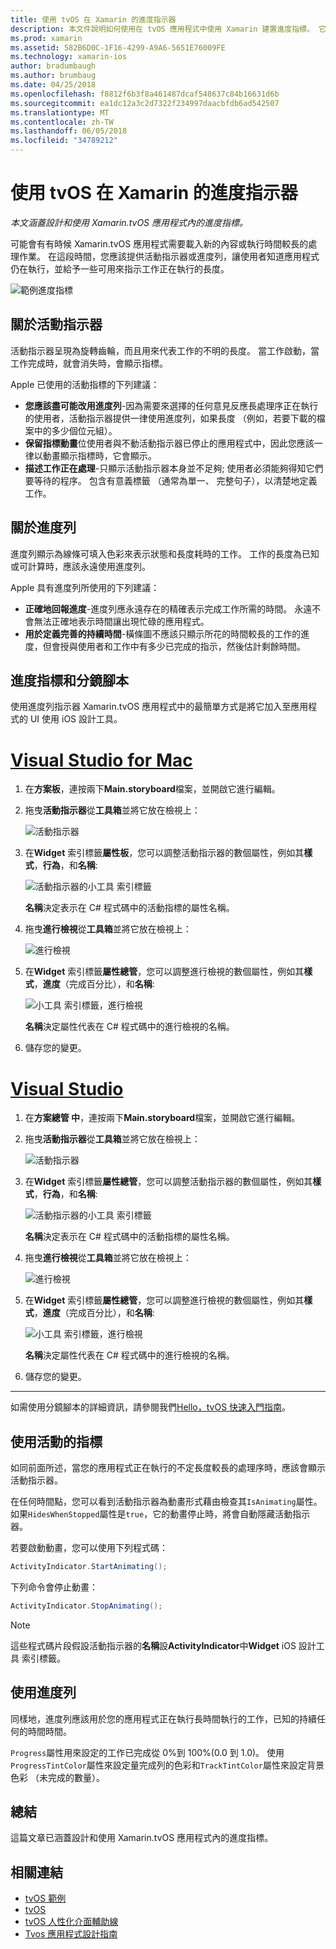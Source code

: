 ```yaml
---
title: 使用 tvOS 在 Xamarin 的進度指示器
description: 本文件說明如何使用在 tvOS 應用程式中使用 Xamarin 建置進度指標。 它討論進度列和活動指示器。
ms.prod: xamarin
ms.assetid: 582B6D0C-1F16-4299-A9A6-5651E76009FE
ms.technology: xamarin-ios
author: bradumbaugh
ms.author: brumbaug
ms.date: 04/25/2018
ms.openlocfilehash: f8812f6b3f8a461487dcaf548637c84b16631d6b
ms.sourcegitcommit: ea1dc12a3c2d7322f234997daacbfdb6ad542507
ms.translationtype: MT
ms.contentlocale: zh-TW
ms.lasthandoff: 06/05/2018
ms.locfileid: "34789212"
---
```

# <a name="working-with-tvos-progress-indicators-in-xamarin"></a>使用 tvOS 在 Xamarin 的進度指示器

_本文涵蓋設計和使用 Xamarin.tvOS 應用程式內的進度指標。_

可能會有有時候 Xamarin.tvOS 應用程式需要載入新的內容或執行時間較長的處理作業。 在這段時間，您應該提供活動指示器或進度列，讓使用者知道應用程式仍在執行，並給予一些可用來指示工作正在執行的長度。

![範例進度指標](progress-indicators-images/intro01.png "範例進度指標")

## <a name="about-activity-indicators"></a>關於活動指示器

活動指示器呈現為旋轉齒輪，而且用來代表工作的不明的長度。 當工作啟動，當工作完成時，就會消失時，會顯示指標。

Apple 已使用的活動指標的下列建議：

- **您應該盡可能改用進度列**-因為需要來選擇的任何意見反應長處理序正在執行的使用者，活動指示器提供一律使用進度列，如果長度 （例如，若要下載的檔案中的多少個位元組）。
- **保留指標動畫**位使用者與不動活動指示器已停止的應用程式中，因此您應該一律以動畫顯示指標時，它會顯示。
- **描述工作正在處理**-只顯示活動指示器本身並不足夠; 使用者必須能夠得知它們要等待的程序。 包含有意義標籤 （通常為單一、 完整句子），以清楚地定義工作。

## <a name="about-progress-bars"></a>關於進度列

進度列顯示為線條可填入色彩來表示狀態和長度耗時的工作。 工作的長度為已知或可計算時，應該永遠使用進度列。

Apple 具有進度列所使用的下列建議：

- **正確地回報進度**-進度列應永遠存在的精確表示完成工作所需的時間。 永遠不會無法正確地表示時間讓出現忙碌的應用程式。
- **用於定義完善的持續時間**-橫條圖不應該只顯示所花的時間較長的工作的進度，但會授與使用者和工作中有多少已完成的指示，然後估計剩餘時間。

## <a name="progress-indicators-and-storyboards"></a>進度指標和分鏡腳本

使用進度列指示器 Xamarin.tvOS 應用程式中的最簡單方式是將它加入至應用程式的 UI 使用 iOS 設計工具。

# <a name="visual-studio-for-mactabvsmac"></a>[Visual Studio for Mac](#tab/vsmac)
    
1. 在**方案板**，連按兩下**Main.storyboard**檔案，並開啟它進行編輯。

2. 拖曳**活動指示器**從**工具箱**並將它放在檢視上： 

    ![活動指示器](progress-indicators-images/activity01.png "活動指示器")

3. 在**Widget**  索引標籤**屬性板**，您可以調整活動指示器的數個屬性，例如其**樣式**，**行為**，和**名稱**: 

    ![活動指示器的小工具 索引標籤](progress-indicators-images/activity02.png "活動指示器的小工具索引標籤")
    
    **名稱**決定表示在 C# 程式碼中的活動指標的屬性名稱。

4. 拖曳**進行檢視**從**工具箱**並將它放在檢視上： 

    ![進行檢視](progress-indicators-images/activity03.png "進行檢視")

5. 在**Widget**  索引標籤**屬性總管**，您可以調整進行檢視的數個屬性，例如其**樣式**，**進度**（完成百分比），和**名稱**: 

    ![小工具 索引標籤，進行檢視](progress-indicators-images/activity04.png "進行檢視的 Widget 索引標籤")
    
    **名稱**決定屬性代表在 C# 程式碼中的進行檢視的名稱。

6. 儲存您的變更。

# <a name="visual-studiotabvswin"></a>[Visual Studio](#tab/vswin)
    
1. 在**方案總管 中**，連按兩下**Main.storyboard**檔案，並開啟它進行編輯。

2. 拖曳**活動指示器**從**工具箱**並將它放在檢視上： 

    ![活動指示器](progress-indicators-images/activity01-vs.png
    "活動指示器")

3. 在**Widget**  索引標籤**屬性總管**，您可以調整活動指示器的數個屬性，例如其**樣式**，**行為**，和**名稱**: 

    ![活動指示器的小工具 索引標籤](progress-indicators-images/activity02-vs.png "活動指示器的小工具索引標籤")

    **名稱**決定表示在 C# 程式碼中的活動指標的屬性名稱。

4. 拖曳**進行檢視**從**工具箱**並將它放在檢視上： 

   ![進行檢視](progress-indicators-images/activity03-vs.png "進行檢視")

5. 在**Widget**  索引標籤**屬性總管**，您可以調整進行檢視的數個屬性，例如其**樣式**，**進度**（完成百分比），和**名稱**: 

    ![小工具 索引標籤，進行檢視](progress-indicators-images/activity04-vs.png "進行檢視的 Widget 索引標籤")
    
    **名稱**決定屬性代表在 C# 程式碼中的進行檢視的名稱。

6. 儲存您的變更。

-----

如需使用分鏡腳本的詳細資訊，請參閱我們[Hello，tvOS 快速入門指南](~/ios/tvos/get-started/hello-tvos.md)。 

## <a name="working-with-activity-indicators"></a>使用活動的指標

如同前面所述，當您的應用程式正在執行的不定長度較長的處理序時，應該會顯示活動指示器。

在任何時間點，您可以看到活動指示器為動畫形式藉由檢查其`IsAnimating`屬性。 如果`HidesWhenStopped`屬性是`true`，它的動畫停止時，將會自動隱藏活動指示器。

若要啟動動畫，您可以使用下列程式碼： 

```csharp
ActivityIndicator.StartAnimating();
```

下列命令會停止動畫：

```csharp
ActivityIndicator.StopAnimating();
```

> [!NOTE]
> 這些程式碼片段假設活動指示器的**名稱**設**ActivityIndicator**中**Widget** iOS 設計工具 索引標籤。

## <a name="working-with-progress-bars"></a>使用進度列

同樣地，進度列應該用於您的應用程式正在執行長時間執行的工作，已知的持續任何的時間時間。 

`Progress`屬性用來設定的工作已完成從 0%到 100%(0.0 到 1.0)。 使用`ProgressTintColor`屬性來設定量完成列的色彩和`TrackTintColor`屬性來設定背景色彩 （未完成的數量）。

## <a name="summary"></a>總結

這篇文章已涵蓋設計和使用 Xamarin.tvOS 應用程式內的進度指標。

## <a name="related-links"></a>相關連結

- [tvOS 範例](https://developer.xamarin.com/samples/tvos/all/)
- [tvOS](https://developer.apple.com/tvos/)
- [tvOS 人性化介面輔助線](https://developer.apple.com/tvos/human-interface-guidelines/)
- [Tvos 應用程式設計指南](https://developer.apple.com/library/prerelease/tvos/documentation/General/Conceptual/AppleTV_PG/)
